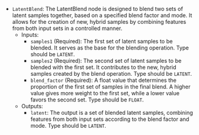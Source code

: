 - `LatentBlend`: The LatentBlend node is designed to blend two sets of latent samples together, based on a specified blend factor and mode. It allows for the creation of new, hybrid samples by combining features from both input sets in a controlled manner.
    - Inputs:
        - `samples1` (Required): The first set of latent samples to be blended. It serves as the base for the blending operation. Type should be `LATENT`.
        - `samples2` (Required): The second set of latent samples to be blended with the first set. It contributes to the new, hybrid samples created by the blend operation. Type should be `LATENT`.
        - `blend_factor` (Required): A float value that determines the proportion of the first set of samples in the final blend. A higher value gives more weight to the first set, while a lower value favors the second set. Type should be `FLOAT`.
    - Outputs:
        - `latent`: The output is a set of blended latent samples, combining features from both input sets according to the blend factor and mode. Type should be `LATENT`.
